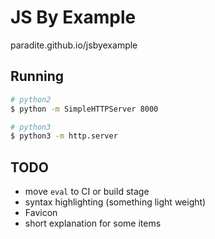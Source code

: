 # JS By Example

paradite.github.io/jsbyexample

## Running

```bash
# python2
$ python -m SimpleHTTPServer 8000

# python3
$ python3 -m http.server
```

## TODO

- move `eval` to CI or build stage
- syntax highlighting (something light weight)
- Favicon
- short explanation for some items
